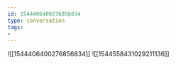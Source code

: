 ```yaml
---
id: 1544406400276856834
type: conversation
tags:
- 
---
```

![[1544406400276856834]]
![[1544558431029211136]]

